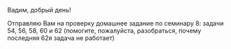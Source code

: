 Вадим, добрый день!

Отправляю Вам на проверку домашнее задание по семинару 8: задачи 54, 56, 58, 60 и 62 (помогите, пожалуйста, разобраться, почему последняя 62я задача не работает)
